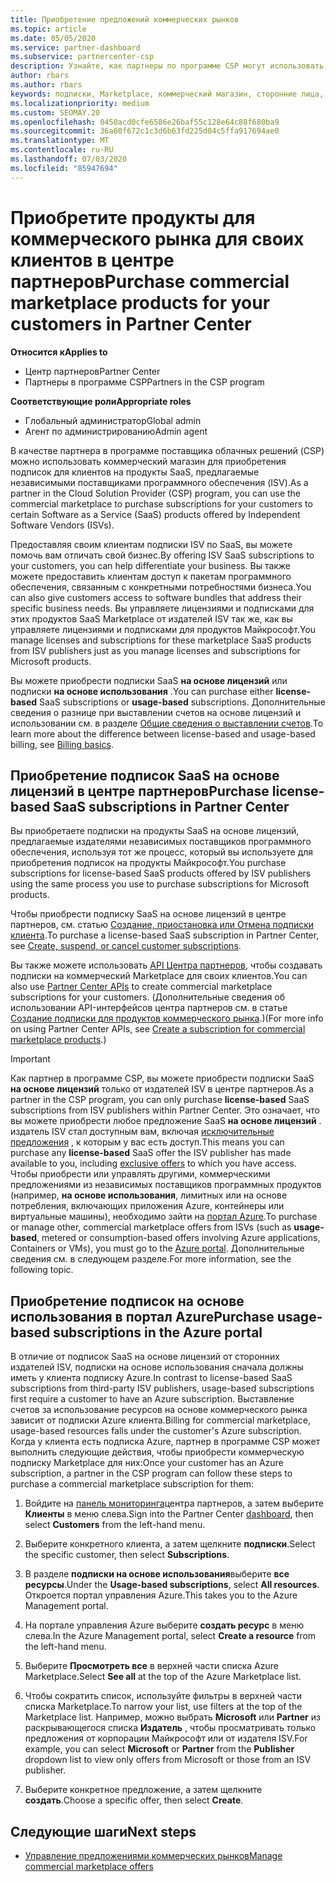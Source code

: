```yaml
---
title: Приобретение предложений коммерческих рынков
ms.topic: article
ms.date: 05/05/2020
ms.service: partner-dashboard
ms.subservice: partnercenter-csp
description: Узнайте, как партнеры по программе CSP могут использовать магазин партнеров для покупки предложений SaaS от независимых поставщиков программного обеспечения (ISV).
author: rbars
ms.author: rbars
keywords: подписки, Marketplace, коммерческий магазин, сторонние лица, независимые поставщики программного обеспечения, предложения SaaS, программа поставщика облачных решений, покупка предложения, приобретение подписки
ms.localizationpriority: medium
ms.custom: SEOMAY.20
ms.openlocfilehash: 0450acd0cfe6586e26baf55c128e64c88f680ba9
ms.sourcegitcommit: 36a60f672c1c3d6b63fd225d04c5ffa917694ae0
ms.translationtype: MT
ms.contentlocale: ru-RU
ms.lasthandoff: 07/03/2020
ms.locfileid: "85947694"
---
```

# <a name="purchase-commercial-marketplace-products-for-your-customers-in-partner-center"></a><span data-ttu-id="96195-104">Приобретите продукты для коммерческого рынка для своих клиентов в центре партнеров</span><span class="sxs-lookup"><span data-stu-id="96195-104">Purchase commercial marketplace products for your customers in Partner Center</span></span>

<span data-ttu-id="96195-105">**Относится к**</span><span class="sxs-lookup"><span data-stu-id="96195-105">**Applies to**</span></span>

- <span data-ttu-id="96195-106">Центр партнеров</span><span class="sxs-lookup"><span data-stu-id="96195-106">Partner Center</span></span>
- <span data-ttu-id="96195-107">Партнеры в программе CSP</span><span class="sxs-lookup"><span data-stu-id="96195-107">Partners in the CSP program</span></span>

<span data-ttu-id="96195-108">**Соответствующие роли**</span><span class="sxs-lookup"><span data-stu-id="96195-108">**Appropriate roles**</span></span>

- <span data-ttu-id="96195-109">Глобальный администратор</span><span class="sxs-lookup"><span data-stu-id="96195-109">Global admin</span></span>
- <span data-ttu-id="96195-110">Агент по администрированию</span><span class="sxs-lookup"><span data-stu-id="96195-110">Admin agent</span></span>

<span data-ttu-id="96195-111">В качестве партнера в программе поставщика облачных решений (CSP) можно использовать коммерческий магазин для приобретения подписок для клиентов на продукты SaaS, предлагаемые независимыми поставщиками программного обеспечения (ISV).</span><span class="sxs-lookup"><span data-stu-id="96195-111">As a partner in the Cloud Solution Provider (CSP) program, you can use the commercial marketplace to purchase subscriptions for your customers to certain Software as a Service (SaaS) products offered by Independent Software Vendors (ISVs).</span></span> 

<span data-ttu-id="96195-112">Предоставляя своим клиентам подписки ISV по SaaS, вы можете помочь вам отличать свой бизнес.</span><span class="sxs-lookup"><span data-stu-id="96195-112">By offering ISV SaaS subscriptions to your customers, you can help differentiate your business.</span></span> <span data-ttu-id="96195-113">Вы также можете предоставить клиентам доступ к пакетам программного обеспечения, связанным с конкретными потребностями бизнеса.</span><span class="sxs-lookup"><span data-stu-id="96195-113">You can also give customers access to software bundles that address their specific business needs.</span></span> <span data-ttu-id="96195-114">Вы управляете лицензиями и подписками для этих продуктов SaaS Marketplace от издателей ISV так же, как вы управляете лицензиями и подписками для продуктов Майкрософт.</span><span class="sxs-lookup"><span data-stu-id="96195-114">You manage licenses and subscriptions for these marketplace SaaS products from ISV publishers just as you manage licenses and subscriptions for Microsoft products.</span></span>

<span data-ttu-id="96195-115">Вы можете приобрести подписки SaaS **на основе лицензий** или подписки **на основе использования** .</span><span class="sxs-lookup"><span data-stu-id="96195-115">You can purchase either **license-based** SaaS subscriptions or **usage-based** subscriptions.</span></span> <span data-ttu-id="96195-116">Дополнительные сведения о разнице при выставлении счетов на основе лицензий и использовании см. в разделе [Общие сведения о выставлении счетов](billing-basics.md).</span><span class="sxs-lookup"><span data-stu-id="96195-116">To learn more about the difference between license-based and usage-based billing, see [Billing basics](billing-basics.md).</span></span>

## <a name="purchase-license-based-saas-subscriptions-in-partner-center"></a><span data-ttu-id="96195-117">Приобретение подписок SaaS на основе лицензий в центре партнеров</span><span class="sxs-lookup"><span data-stu-id="96195-117">Purchase license-based SaaS subscriptions in Partner Center</span></span>

<span data-ttu-id="96195-118">Вы приобретаете подписки на продукты SaaS на основе лицензий, предлагаемые издателями независимых поставщиков программного обеспечения, используя тот же процесс, который вы используете для приобретения подписок на продукты Майкрософт.</span><span class="sxs-lookup"><span data-stu-id="96195-118">You purchase subscriptions for license-based SaaS products offered by ISV publishers using the same process you use to purchase subscriptions for Microsoft products.</span></span>

<span data-ttu-id="96195-119">Чтобы приобрести подписку SaaS на основе лицензий в центре партнеров, см. статью [Создание, приостановка или Отмена подписки клиента](create-a-new-subscription.md#create-a-new-subscription).</span><span class="sxs-lookup"><span data-stu-id="96195-119">To purchase a license-based SaaS subscription in Partner Center, see [Create, suspend, or cancel customer subscriptions](create-a-new-subscription.md#create-a-new-subscription).</span></span>

<span data-ttu-id="96195-120">Вы также можете использовать [API Центра партнеров](https://docs.microsoft.com/partner-center/develop/), чтобы создавать подписки на коммерческий Marketplace для своих клиентов.</span><span class="sxs-lookup"><span data-stu-id="96195-120">You can also use [Partner Center APIs](https://docs.microsoft.com/partner-center/develop/) to create commercial marketplace subscriptions for your customers.</span></span> <span data-ttu-id="96195-121">(Дополнительные сведения об использовании API-интерфейсов центра партнеров см. в статье [Создание подписки для продуктов коммерческого рынка](https://docs.microsoft.com/partner-center/develop/create-subscription-azure-marketplace-products).)</span><span class="sxs-lookup"><span data-stu-id="96195-121">(For more info on using Partner Center APIs, see [Create a subscription for commercial marketplace products](https://docs.microsoft.com/partner-center/develop/create-subscription-azure-marketplace-products).)</span></span>

>[!IMPORTANT]
> <span data-ttu-id="96195-122">Как партнер в программе CSP, вы можете приобрести подписки SaaS **на основе лицензий** только от издателей ISV в центре партнеров.</span><span class="sxs-lookup"><span data-stu-id="96195-122">As a partner in the CSP program, you can only purchase **license-based** SaaS subscriptions from ISV publishers within Partner Center.</span></span> <span data-ttu-id="96195-123">Это означает, что вы можете приобрести любое предложение SaaS **на основе лицензий** . издатель ISV стал доступным вам, включая [исключительные предложения](csp-commercial-marketplace-discover.md#learn-about-marketplace-exclusive-offers) , к которым у вас есть доступ.</span><span class="sxs-lookup"><span data-stu-id="96195-123">This means you can purchase any **license-based** SaaS offer the ISV publisher has made available to you, including [exclusive offers](csp-commercial-marketplace-discover.md#learn-about-marketplace-exclusive-offers) to which you have access.</span></span> <span data-ttu-id="96195-124">Чтобы приобрести или управлять другими, коммерческими предложениями из независимых поставщиков программных продуктов (например, **на основе использования**, лимитных или на основе потребления, включающих приложения Azure, контейнеры или виртуальные машины), необходимо зайти на [портал Azure](https://portal.azure.com/).</span><span class="sxs-lookup"><span data-stu-id="96195-124">To purchase or manage other, commercial marketplace offers from ISVs (such as **usage-based**, metered or consumption-based offers involving Azure applications, Containers or VMs), you must go to the [Azure portal](https://portal.azure.com/).</span></span> <span data-ttu-id="96195-125">Дополнительные сведения см. в следующем разделе.</span><span class="sxs-lookup"><span data-stu-id="96195-125">For more information, see the following topic.</span></span>

## <a name="purchase-usage-based-subscriptions-in-the-azure-portal"></a><span data-ttu-id="96195-126">Приобретение подписок на основе использования в портал Azure</span><span class="sxs-lookup"><span data-stu-id="96195-126">Purchase usage-based subscriptions in the Azure portal</span></span>

<span data-ttu-id="96195-127">В отличие от подписок SaaS на основе лицензий от сторонних издателей ISV, подписки на основе использования сначала должны иметь у клиента подписку Azure.</span><span class="sxs-lookup"><span data-stu-id="96195-127">In contrast to license-based SaaS subscriptions from third-party ISV publishers, usage-based subscriptions first require a customer to have an Azure subscription.</span></span> <span data-ttu-id="96195-128">Выставление счетов за использование ресурсов на основе коммерческого рынка зависит от подписки Azure клиента.</span><span class="sxs-lookup"><span data-stu-id="96195-128">Billing for commercial marketplace, usage-based resources falls under the customer's Azure subscription.</span></span> <span data-ttu-id="96195-129">Когда у клиента есть подписка Azure, партнер в программе CSP может выполнить следующие действия, чтобы приобрести коммерческую подписку Marketplace для них:</span><span class="sxs-lookup"><span data-stu-id="96195-129">Once your customer has an Azure subscription, a partner in the CSP program can follow these steps to purchase a commercial marketplace subscription for them:</span></span>

1. <span data-ttu-id="96195-130">Войдите на [панель мониторинга](https://partner.microsoft.com/dashboard)центра партнеров, а затем выберите **Клиенты** в меню слева.</span><span class="sxs-lookup"><span data-stu-id="96195-130">Sign into the Partner Center [dashboard](https://partner.microsoft.com/dashboard), then select **Customers** from the left-hand menu.</span></span>

2. <span data-ttu-id="96195-131">Выберите конкретного клиента, а затем щелкните **подписки**.</span><span class="sxs-lookup"><span data-stu-id="96195-131">Select the specific customer, then select **Subscriptions**.</span></span>  

3. <span data-ttu-id="96195-132">В разделе **подписки на основе использования**выберите **все ресурсы**.</span><span class="sxs-lookup"><span data-stu-id="96195-132">Under the **Usage-based subscriptions**, select **All resources**.</span></span> <span data-ttu-id="96195-133">Откроется портал управления Azure.</span><span class="sxs-lookup"><span data-stu-id="96195-133">This takes you to the Azure Management portal.</span></span>

4. <span data-ttu-id="96195-134">На портале управления Azure выберите **создать ресурс** в меню слева.</span><span class="sxs-lookup"><span data-stu-id="96195-134">In the Azure Management portal, select **Create a resource** from the left-hand menu.</span></span>

5. <span data-ttu-id="96195-135">Выберите **Просмотреть все** в верхней части списка Azure Marketplace.</span><span class="sxs-lookup"><span data-stu-id="96195-135">Select **See all** at the top of the Azure Marketplace list.</span></span>

6. <span data-ttu-id="96195-136">Чтобы сократить список, используйте фильтры в верхней части списка Marketplace.</span><span class="sxs-lookup"><span data-stu-id="96195-136">To narrow your list, use filters at the top of the Marketplace list.</span></span> <span data-ttu-id="96195-137">Например, можно выбрать **Microsoft** или **Partner** из раскрывающегося списка **Издатель** , чтобы просматривать только предложения от корпорации Майкрософт или от издателя ISV.</span><span class="sxs-lookup"><span data-stu-id="96195-137">For example, you can select **Microsoft** or **Partner** from the **Publisher** dropdown list to view only offers from Microsoft or those from an ISV publisher.</span></span>

7. <span data-ttu-id="96195-138">Выберите конкретное предложение, а затем щелкните **создать**.</span><span class="sxs-lookup"><span data-stu-id="96195-138">Choose a specific offer, then select **Create**.</span></span>

## <a name="next-steps"></a><span data-ttu-id="96195-139">Следующие шаги</span><span class="sxs-lookup"><span data-stu-id="96195-139">Next steps</span></span>

- [<span data-ttu-id="96195-140">Управление предложениями коммерческих рынков</span><span class="sxs-lookup"><span data-stu-id="96195-140">Manage commercial marketplace offers</span></span>](csp-commercial-marketplace-purchase.md)